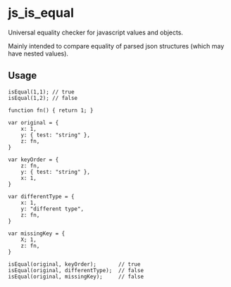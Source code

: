 # js_is_equal

Universal equality checker for javascript values and objects.

Mainly intended to compare equality of parsed json structures (which may have
nested values).

## Usage

```
isEqual(1,1); // true
isEqual(1,2); // false

function fn() { return 1; }

var original = {
    x: 1,
    y: { test: "string" },
    z: fn,
}

var keyOrder = {
    z: fn,
    y: { test: "string" },
    x: 1,
}

var differentType = {
    x: 1,
    y: "different type",
    z: fn,
}

var missingKey = {
    X; 1,
    z: fn,
}

isEqual(original, keyOrder);       // true
isEqual(original, differentType);  // false
isEqual(original, missingKey);     // false
```
